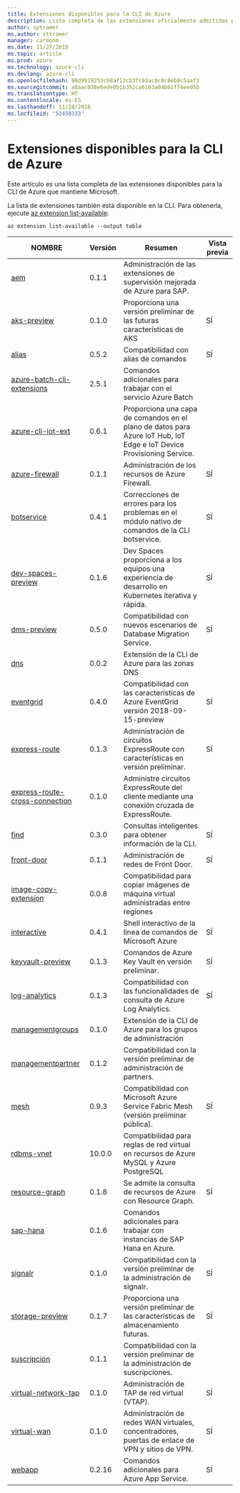 ```yaml
---
title: Extensiones disponibles para la CLI de Azure
description: Lista completa de las extensiones oficialmente admitidas por la CLI de Azure.
author: sptramer
ms.author: sttramer
manager: carmonm
ms.date: 11/27/2018
ms.topic: article
ms.prod: azure
ms.technology: azure-cli
ms.devlang: azure-cli
ms.openlocfilehash: 98d9919253cb8af12cb3fc83ac8c0c8eb8c5aaf3
ms.sourcegitcommit: a8aac038e6ede0b1b352ca6163a04b61ff4eed5b
ms.translationtype: HT
ms.contentlocale: es-ES
ms.lasthandoff: 11/28/2018
ms.locfileid: "52450333"
---
```

# <a name="available-extensions-for-the-azure-cli"></a>Extensiones disponibles para la CLI de Azure

Este artículo es una lista completa de las extensiones disponibles para la CLI de Azure que mantiene Microsoft.

La lista de extensiones también está disponible en la CLI. Para obtenerla, ejecute [az extension list-available](/cli/azure/extension?view=azure-cli-latest#az-extension-list-available):

```azurecli-interactive
az extension list-available --output table
```

| NOMBRE | Versión | Resumen | Vista previa |
|------|---------|---------|---------|
| [aem](https://github.com/Azure/azure-cli-extensions) | 0.1.1 | Administración de las extensiones de supervisión mejorada de Azure para SAP. |  |
| [aks-preview](https://github.com/Azure/azure-cli-extensions/tree/master/src/aks-preview) | 0.1.0 | Proporciona una versión preliminar de las futuras características de AKS | SÍ |
| [alias](https://github.com/Azure/azure-cli-extensions) | 0.5.2 | Compatibilidad con alias de comandos | SÍ |
| [azure-batch-cli-extensions](https://github.com/Azure/azure-batch-cli-extensions) | 2.5.1 | Comandos adicionales para trabajar con el servicio Azure Batch |  |
| [azure-cli-iot-ext](https://github.com/azure/azure-iot-cli-extension) | 0.6.1 | Proporciona una capa de comandos en el plano de datos para Azure IoT Hub, IoT Edge e IoT Device Provisioning Service. |  |
| [azure-firewall](https://github.com/Azure/azure-cli-extensions/tree/master/src/azure-firewall) | 0.1.1 | Administración de los recursos de Azure Firewall. | SÍ |
| [botservice](https://github.com/Azure/azure-cli-extensions) | 0.4.1 | Correcciones de errores para los problemas en el módulo nativo de comandos de la CLI botservice. | SÍ |
| [dev-spaces-preview](https://github.com/Azure/azure-cli-extensions) | 0.1.6 | Dev Spaces proporciona a los equipos una experiencia de desarrollo en Kubernetes iterativa y rápida. | SÍ |
| [dms-preview](https://github.com/Azure/azure-cli-extensions/tree/master/src/dms-preview) | 0.5.0 | Compatibilidad con nuevos escenarios de Database Migration Service. | SÍ |
| [dns](https://github.com/Azure/azure-cli-extensions) | 0.0.2 | Extensión de la CLI de Azure para las zonas DNS |  |
| [eventgrid](https://github.com/Azure/azure-cli-extensions) | 0.4.0 | Compatibilidad con las características de Azure EventGrid versión 2018-09-15-preview | SÍ |
| [express-route](https://github.com/Azure/azure-cli-extensions/tree/master/src/express-route) | 0.1.3 | Administración de circuitos ExpressRoute con características en versión preliminar. | SÍ |
| [express-route-cross-connection](https://github.com/Azure/azure-cli-extensions/tree/master/src/express-route-cross-connection) | 0.1.0 | Administre circuitos ExpressRoute del cliente mediante una conexión cruzada de ExpressRoute. |  |
| [find](https://github.com/Azure/azure-cli-extensions/tree/master/src/find) | 0.3.0 | Consultas inteligentes para obtener información de la CLI. | SÍ |
| [front-door](https://github.com/Azure/azure-cli-extensions/tree/master/src/front-door) | 0.1.1 | Administración de redes de Front Door. | SÍ |
| [image-copy-extension](https://github.com/Azure/azure-cli-extensions) | 0.0.8 | Compatibilidad para copiar imágenes de máquina virtual administradas entre regiones |  |
| [interactive](https://github.com/Azure/azure-cli) | 0.4.1 | Shell interactivo de la línea de comandos de Microsoft Azure | SÍ |
| [keyvault-preview](https://github.com/Azure/azure-keyvault-cli-extension) | 0.1.3 | Comandos de Azure Key Vault en versión preliminar. | SÍ |
| [log-analytics](https://github.com/Azure/azure-cli-extensions/tree/master/src/log-analytics) | 0.1.3 | Compatibilidad con las funcionalidades de consulta de Azure Log Analytics. | SÍ |
| [managementgroups](https://github.com/Azure/azure-cli-extensions) | 0.1.0 | Extensión de la CLI de Azure para los grupos de administración |  |
| [managementpartner](https://github.com/Azure/azure-cli-extensions) | 0.1.2 | Compatibilidad con la versión preliminar de administración de partners. |  |
| [mesh](https://github.com/Azure/azure-cli-extensions) | 0.9.3 | Compatibilidad con Microsoft Azure Service Fabric Mesh (versión preliminar pública). | SÍ |
| [rdbms-vnet](https://github.com/Azure/azure-cli-extensions) | 10.0.0 | Compatibilidad para reglas de red virtual en recursos de Azure MySQL y Azure PostgreSQL |  |
| [resource-graph](https://github.com/Azure/azure-cli-extensions/tree/master/src/resource-graph) | 0.1.8 | Se admite la consulta de recursos de Azure con Resource Graph. | SÍ |
| [sap-hana](https://github.com/Azure/azure-hanaonazure-cli-extension) | 0.1.6 | Comandos adicionales para trabajar con instancias de SAP Hana en Azure. |  |
| [signalr](https://github.com/Azure/azure-cli-extensions) | 0.1.0 | Compatibilidad con la versión preliminar de la administración de signalr. | SÍ |
| [storage-preview](https://github.com/Azure/azure-cli-extensions/tree/master/src/storage-preview) | 0.1.7 | Proporciona una versión preliminar de las características de almacenamiento futuras. | SÍ |
| [suscripción](https://github.com/Azure/azure-cli-extensions) | 0.1.1 | Compatibilidad con la versión preliminar de la administración de suscripciones. |  |
| [virtual-network-tap](https://github.com/Azure/azure-cli-extensions/tree/master/src/virtual-network-tap) | 0.1.0 | Administración de TAP de red virtual (VTAP). | SÍ |
| [virtual-wan](https://github.com/Azure/azure-cli-extensions/tree/master/src/virtual-wan) | 0.1.0 | Administración de redes WAN virtuales, concentradores, puertas de enlace de VPN y sitios de VPN. | SÍ |
| [webapp](https://github.com/Azure/azure-cli-extensions) | 0.2.16 | Comandos adicionales para Azure App Service. | SÍ |